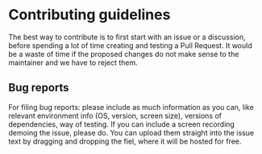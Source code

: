 # Contributing guidelines
The best way to contribute is to first start with an issue or a discussion, before spending a lot of time creating and testing a Pull Request. It would be a waste of time if the proposed changes do not make sense to the maintainer and we have to reject them.

## Bug reports
For filing bug reports: please include as much information as you can, like relevant environment info (OS, version, screen size), versions of dependencies, way of testing. If you can include a screen recording demoing the issue, please do. You can upload them straight into the issue text by dragging and dropping the fiel, where it will be hosted for free.
